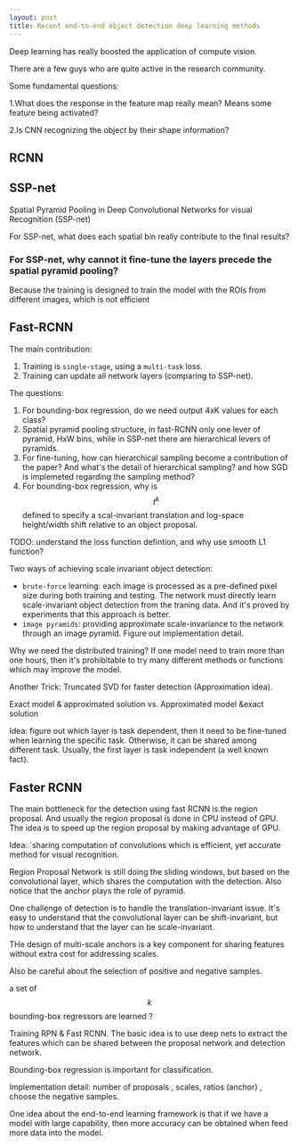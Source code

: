 ```yaml
---
layout: post
title: Recent end-to-end object detection deep learning methods
---
```


Deep learning has really boosted the application of compute vision.

There are a few guys who are quite active in the research community.

Some fundamental questions:

1.What does the response in the feature map really mean? Means some feature being activated?

2.Is CNN recognizing the object by their shape information?


## RCNN ##



## SSP-net ##
Spatial Pyramid Pooling in Deep Convolutional Networks for visual Recognition (SSP-net)

For SSP-net, what does each spatial bin really contribute to the final results?

### For SSP-net, why cannot it fine-tune the layers precede the spatial pyramid pooling? ###
Because the training is designed to train the model with the ROIs from different images, which is not efficient


## Fast-RCNN ##

The main contribution:

1. Training is `single-stage`, using a `multi-task` loss.
2. Training can update all network layers (comparing to SSP-net).

The questions:

1. For bounding-box regression, do we need output 4xK values for each class?
2. Spatial pyramid pooling structure, in fast-RCNN only one lever of pyramid, HxW bins, while in SSP-net there are hierarchical levers of pyramids.
3. For fine-tuning, how can hierarchical sampling become a contribution of the paper? And what's the detail of hierarchical sampling? and how SGD is implemeted regarding the sampling method?
4. For bounding-box regression, why is $$ t^k $$ defined to specify a scal-invariant translation and log-space height/width shift relative to an object proposal.

TODO: understand the loss function defintion, and why use smooth L1 function?

Two ways of achieving scale invariant object detection:

* `brute-force` learning: each image is processed as a pre-defined pixel size during both training and testing. The network must directly learn scale-invariant object detection from the traning data. And it's proved by experiments that this approach is better. 
* `image pyramids`: providing approximate scale-invariance to the network through an image pyramid. Figure out implementation detail.

Why we need the distributed training?
If one model need to train more than one hours, then it's prohibitable to try many different methods or functions which may improve the model.

Another Trick: Truncated SVD for faster detection (Approximation idea).

Exact model & approximated solution vs. Approximated model &exact solution

Idea: figure out which layer is task dependent, then it need to be fine-tuned when learning the specific task. Otherwise, it can be shared among different task. Usually, the first layer is task independent (a well known fact).

## Faster RCNN ##

The main bottleneck for the detection using fast RCNN is the region proposal. And usually the region proposal is done in CPU instead of GPU. The idea is to speed up the region proposal by making advantage of GPU.


Idea: `sharing computation of convolutions which is efficient, yet accurate method for visual recognition.

Region Proposal Network is still doing the sliding windows, but based on the convolutional layer, which shares the computation with the detection. Also notice that the anchor plays the role of pyramid.

One challenge of detection is to handle the translation-invariant issue. It's easy to understand that the convolutional layer can be shift-invariant, but how to understand that the layer can be scale-invariant.

THe design of multi-scale anchors is a key component for sharing features without extra cost for addressing scales.

Also be careful about the selection of positive and negative samples.

a set of $$ k $$ bounding-box regressors are learned ?

Training RPN & Fast RCNN. The basic idea is to use deep nets to extract the features which can be shared between the proposal network and detection network.

Bounding-box regression is important for classification.

Implementation detail: number of proposals , scales, ratios (anchor) , choose the negative samples.

One idea about the end-to-end learning framework is that if we have a model with large capability, then more accuracy can be obtained when feed more data into the model.